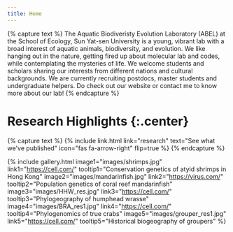 ```yaml
---
title: Home
---
```


{% capture text %}
The Aquatic Biodiveristy Evolution Laboratory (ABEL) at the School of Ecology, Sun Yat-sen University is a young, vibrant lab with a broad interest of aquatic animals, biodiversity, and evolution. We like hanging out in the nature, getting fired up about molecular lab and codes, while contemplating the mysteries of life. We welcome students and scholars sharing our interests from different nations and cultural backgrounds. We are currently recruiting postdocs, master students and undergraduate helpers. Do check out our website or contact me to know more about our lab!
{% endcapture %}

# Research Highlights {:.center}

{% capture text %}
{%
  include link.html
  link="research"
  text="See what we've published"
  icon="fas fa-arrow-right"
  flip=true
%}
{% endcapture %}

{% include gallery.html
  image1="images/shrimps.jpg" link1="https://cell.com/" tooltip1="Conservation genetics of atyid shrimps in Hong Kong"
  image2="images/mandarinfish.jpg" link2="https://virus.com/" tooltip2="Population genetics of coral reef mandarinfish"
  image3="images/HHW_res.jpg" link3="https://cell.com/" tooltip3="Phylogeography of humphead wrasse"
  image4="images/BRA_res1.jpg" link4="https://cell.com/" tooltip4="Phylogenomics of true crabs"
  image5="images/grouper_res1.jpg" link5="https://cell.com/" tooltip5="Historical biogeography of groupers"
%}




